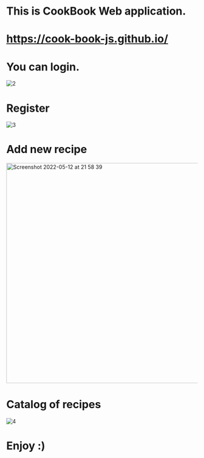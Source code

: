 # This is CookBook Web application. 

# https://cook-book-js.github.io/

# You can login.

![2](https://user-images.githubusercontent.com/71894448/168032320-51d10193-5c83-419c-ac33-6a0445ccc95c.PNG)

# Register

![3](https://user-images.githubusercontent.com/71894448/168032321-d1d7a725-c0c7-4902-a4ab-7ebc99af7ac9.PNG)

# Add new recipe

<img width="580" alt="Screenshot 2022-05-12 at 21 58 39" src="https://user-images.githubusercontent.com/71894448/168148919-e9a62a0b-7011-4381-a8af-c60e5aebd33c.png">

# Catalog of recipes

![4](https://user-images.githubusercontent.com/71894448/168032323-be504b89-e79c-4ee0-abae-79a62cf712d6.PNG)

# Enjoy :)

